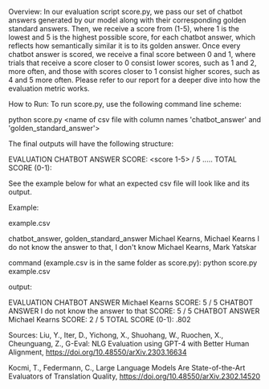 Overview:
In our evaluation script score.py, we pass our set of chatbot answers generated by our model along with their corresponding golden standard answers. Then, we receive a score from (1-5), where 1 is the lowest and 5 is the highest possible score, for each chatbot answer, which reflects how semantically similar it is to its golden answer. Once every chatbot answer is scored, we receive a final score between 0 and 1, where trials that receive a score closer to 0 consist lower scores, such as 1 and 2, more often, and those with scores closer to 1 consist higher scores, such as 4 and 5 more often. Please refer to our report for a deeper dive into how the evaluation metric works.


How to Run:
To run score.py, use the following command line scheme:

python score.py <name of csv file with column names 'chatbot_answer' and 'golden_standard_answer'>

The final outputs will have the following structure:

EVALUATION
CHATBOT ANSWER <chatbot answer from csv file>    SCORE: <score 1-5> / 5
.....
TOTAL SCORE (0-1): <total score>

See the example below for what an expected csv file will look like and its output.


Example:

example.csv

chatbot_answer, golden_standard_answer
Michael Kearns, Michael Kearns
I do not know the answer to that, I don't know
Michael Kearns, Mark Yatskar

command (example.csv is in the same folder as score.py): python score.py example.csv

output:

EVALUATION
CHATBOT ANSWER Michael Kearns    SCORE: 5 / 5
CHATBOT ANSWER I do not know the answer to that    SCORE: 5 / 5
CHATBOT ANSWER Michael Kearns    SCORE: 2 / 5
TOTAL SCORE (0-1): .802


Sources:
Liu, Y., Iter, D., Yichong, X., Shuohang, W., Ruochen, X., Cheunguang, Z., G-Eval: NLG Evaluation using GPT-4 with Better Human Alignment, https://doi.org/10.48550/arXiv.2303.16634

Kocmi, T., Federmann, C., Large Language Models Are State-of-the-Art Evaluators of Translation Quality, https://doi.org/10.48550/arXiv.2302.14520
